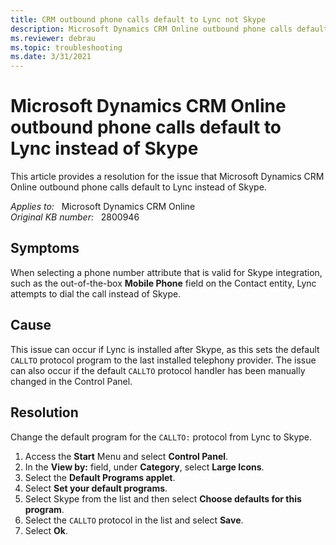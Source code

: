 ```yaml
---
title: CRM outbound phone calls default to Lync not Skype
description: Microsoft Dynamics CRM Online outbound phone calls default to Lync instead of Skype. Provides a resolution.
ms.reviewer: debrau
ms.topic: troubleshooting
ms.date: 3/31/2021
---
```

# Microsoft Dynamics CRM Online outbound phone calls default to Lync instead of Skype

This article provides a resolution for the issue that Microsoft Dynamics CRM Online outbound phone calls default to Lync instead of Skype.

_Applies to:_ &nbsp; Microsoft Dynamics CRM Online  
_Original KB number:_ &nbsp; 2800946

## Symptoms

When selecting a phone number attribute that is valid for Skype integration, such as the out-of-the-box **Mobile Phone** field on the Contact entity, Lync attempts to dial the call instead of Skype.

## Cause

This issue can occur if Lync is installed after Skype, as this sets the default `CALLTO` protocol program to the last installed telephony provider. The issue can also occur if the default `CALLTO` protocol handler has been manually changed in the Control Panel.

## Resolution

Change the default program for the `CALLTO:` protocol from Lync to Skype.

1. Access the **Start** Menu and select **Control Panel**.
2. In the **View by:** field, under **Category**, select **Large Icons**.
3. Select the **Default Programs applet**.
4. Select **Set your default programs**.
5. Select Skype from the list and then select **Choose defaults for this program**.
6. Select the `CALLTO` protocol in the list and select **Save**.
7. Select **Ok**.
